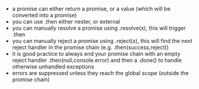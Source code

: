 * a promise can either return a promise, or a value (which will be converted into a promise)
* you can use .then either nester, or external
* you can manually resolve a promise using .resolve(x), this will trigger .then
* you can manually reject a promise using .reject(x), this will find the next reject handler in the promise chain (e.g. .then(success,reject))
* it is good practice to always end your promise chain with an empty reject handler .then(null,console.error) and then a .done() to handle otherwise unhandled exceptions
* errors are suppressed unless they reach the global scope (outside the promise chain)